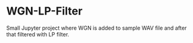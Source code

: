 # WGN-LP-Filter
Small Jupyter project where WGN is added to sample WAV file and after that filtered with LP filter.
